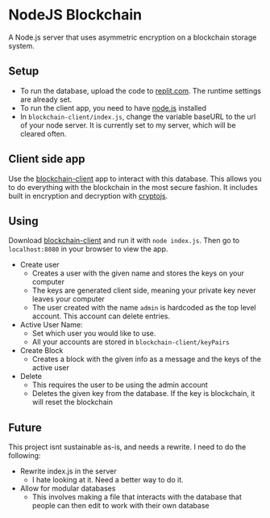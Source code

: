# NodeJS Blockchain
A Node.js server that uses asymmetric encryption on a blockchain storage system.

## Setup
* To run the database, upload the code to [replit.com](https://replit.com). The runtime settings are already set.<br>
* To run the client app, you need to have [node.js](https://nodejs.dev/) installed<br>
* In `blockchain-client/index.js`, change the variable baseURL to the url of your node server. It is currently set to my server, which will be cleared often.

## Client side app
Use the [blockchain-client](https://github.com/prushton2/blockchain-client) app to interact with this database. This allows you to do everything with the blockchain in the most secure fashion. It includes built in encryption and decryption with [cryptojs](https://cryptojs.gitbook.io/docs/).<br>

## Using
Download [blockchain-client](https://github.com/prushton2/blockchain-client) and run it with `node index.js`. Then go to `localhost:8080` in your browser to view the app.<br>
* Create user
  * Creates a user with the given name and stores the keys on your computer
  * The keys are generated client side, meaning your private key never leaves your computer
  * The user created with the name `admin` is hardcoded as the top level account. This account can delete entries.
* Active User Name:
  * Set which user you would like to use. 
  * All your accounts are stored in `blockchain-client/keyPairs`
* Create Block
  * Creates a block with the given info as a message and the keys of the active user
* Delete
  * This requires the user to be using the admin account
  * Deletes the given key from the database. If the key is blockchain, it will reset the blockchain


## Future
This project isnt sustainable as-is, and needs a rewrite. I need to do the following:
* Rewrite index.js in the server
  * I hate looking at it. Need a better way to do it.
* Allow for modular databases
  * This involves making a file that interacts with the database that people can then edit to work with their own database
